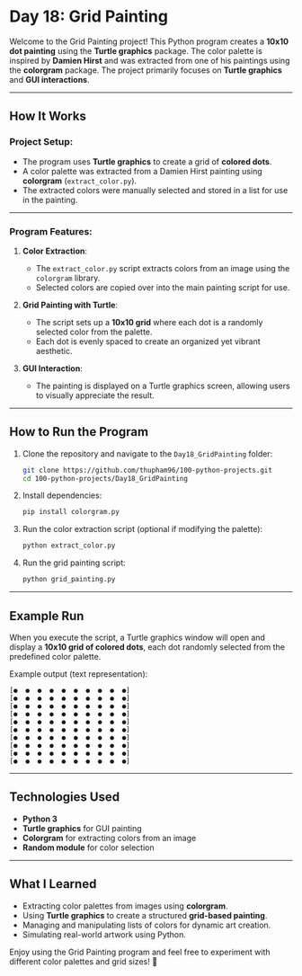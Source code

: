 # Day 18: Grid Painting

Welcome to the Grid Painting project! This Python program creates a **10x10 dot painting** using the **Turtle graphics** package. The color palette is inspired by **Damien Hirst** and was extracted from one of his paintings using the **colorgram** package. The project primarily focuses on **Turtle graphics** and **GUI interactions**.

---

## How It Works  

### Project Setup:  

- The program uses **Turtle graphics** to create a grid of **colored dots**.  
- A color palette was extracted from a Damien Hirst painting using **colorgram** (`extract_color.py`).  
- The extracted colors were manually selected and stored in a list for use in the painting.  

---

### Program Features:  

1. **Color Extraction**:
   - The `extract_color.py` script extracts colors from an image using the `colorgram` library.
   - Selected colors are copied over into the main painting script for use.

2. **Grid Painting with Turtle**:
   - The script sets up a **10x10 grid** where each dot is a randomly selected color from the palette.
   - Each dot is evenly spaced to create an organized yet vibrant aesthetic.

3. **GUI Interaction**:
   - The painting is displayed on a Turtle graphics screen, allowing users to visually appreciate the result.

---

## How to Run the Program  

1. Clone the repository and navigate to the `Day18_GridPainting` folder:  
   ```bash
   git clone https://github.com/thupham96/100-python-projects.git
   cd 100-python-projects/Day18_GridPainting
   ```

2. Install dependencies:  
   ```bash
   pip install colorgram.py
   ```

3. Run the color extraction script (optional if modifying the palette):  
   ```bash
   python extract_color.py
   ```

4. Run the grid painting script:  
   ```bash
   python grid_painting.py
   ```

---

## Example Run  

When you execute the script, a Turtle graphics window will open and display a **10x10 grid of colored dots**, each dot randomly selected from the predefined color palette.

Example output (text representation):

```plaintext
[●  ●  ●  ●  ●  ●  ●  ●  ●  ●]
[●  ●  ●  ●  ●  ●  ●  ●  ●  ●]
[●  ●  ●  ●  ●  ●  ●  ●  ●  ●]
[●  ●  ●  ●  ●  ●  ●  ●  ●  ●]
[●  ●  ●  ●  ●  ●  ●  ●  ●  ●]
[●  ●  ●  ●  ●  ●  ●  ●  ●  ●]
[●  ●  ●  ●  ●  ●  ●  ●  ●  ●]
[●  ●  ●  ●  ●  ●  ●  ●  ●  ●]
[●  ●  ●  ●  ●  ●  ●  ●  ●  ●]
[●  ●  ●  ●  ●  ●  ●  ●  ●  ●]
```

---

## Technologies Used  

- **Python 3**  
- **Turtle graphics** for GUI painting  
- **Colorgram** for extracting colors from an image  
- **Random module** for color selection  

---

## What I Learned  

- Extracting color palettes from images using **colorgram**.  
- Using **Turtle graphics** to create a structured **grid-based painting**.  
- Managing and manipulating lists of colors for dynamic art creation.  
- Simulating real-world artwork using Python.  

Enjoy using the Grid Painting program and feel free to experiment with different color palettes and grid sizes! 🎨


